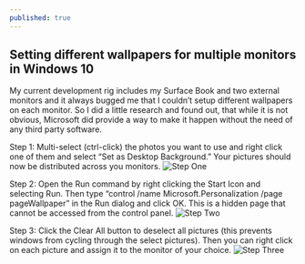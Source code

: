 ```yaml
---
published: true
---
```

## Setting different wallpapers for multiple monitors in Windows 10

My current development rig includes my Surface Book and two external monitors and it always bugged me that I couldn’t setup different wallpapers on each monitor.  So I did a little research and found out, that while it is not obvious, Microsoft did provide a way to make it happen without the need of any third party software.

Step 1: Multi-select (ctrl-click) the photos you want to use and right click one of them and select “Set as Desktop Background.” Your pictures should now be distributed across you monitors.
![Step One]({{site.baseurl}}//images/wallpaper_step_one.png)


Step 2:  Open the Run command by right clicking the Start Icon and selecting Run.  Then type “control /name Microsoft.Personalization /page pageWallpaper” in the Run dialog and click OK.  This is a hidden page that cannot be accessed from the control panel.
![Step Two]({{site.baseurl}}//images/wallpaper_step_two.png)

Step 3: Click the Clear All button to deselect all pictures (this prevents windows from cycling through the select pictures).  Then you can right click on each picture and assign it to the monitor of your choice.
![Step Three]({{site.baseurl}}//images/wallpaper_step_three.png)
